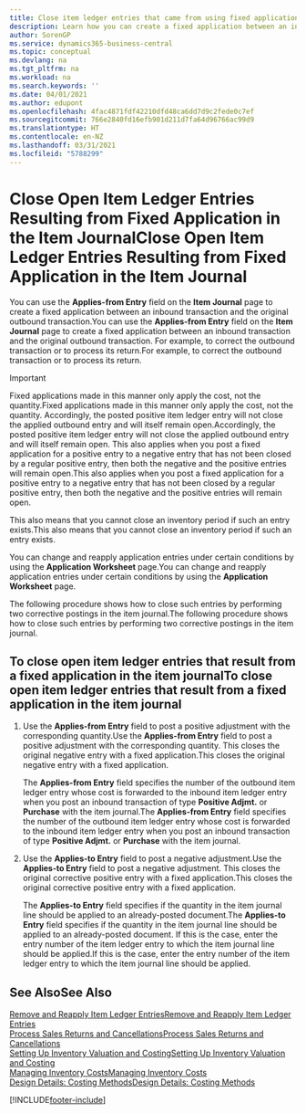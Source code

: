 ```yaml
---
title: Close item ledger entries that came from using fixed application
description: Learn how you can create a fixed application between an inbound transaction and the original outbound transaction in the item journal.
author: SorenGP
ms.service: dynamics365-business-central
ms.topic: conceptual
ms.devlang: na
ms.tgt_pltfrm: na
ms.workload: na
ms.search.keywords: ''
ms.date: 04/01/2021
ms.author: edupont
ms.openlocfilehash: 4fac4871fdf42210dfd48ca6dd7d9c2fede0c7ef
ms.sourcegitcommit: 766e2840fd16efb901d211d7fa64d96766ac99d9
ms.translationtype: HT
ms.contentlocale: en-NZ
ms.lasthandoff: 03/31/2021
ms.locfileid: "5788299"
---
```

# <a name="close-open-item-ledger-entries-resulting-from-fixed-application-in-the-item-journal"></a><span data-ttu-id="154cf-103">Close Open Item Ledger Entries Resulting from Fixed Application in the Item Journal</span><span class="sxs-lookup"><span data-stu-id="154cf-103">Close Open Item Ledger Entries Resulting from Fixed Application in the Item Journal</span></span>

<span data-ttu-id="154cf-104">You can use the **Applies-from Entry** field on the **Item Journal** page to create a fixed application between an inbound transaction and the original outbound transaction.</span><span class="sxs-lookup"><span data-stu-id="154cf-104">You can use the **Applies-from Entry** field on the **Item Journal** page to create a fixed application between an inbound transaction and the original outbound transaction.</span></span> <span data-ttu-id="154cf-105">For example, to correct the outbound transaction or to process its return.</span><span class="sxs-lookup"><span data-stu-id="154cf-105">For example, to correct the outbound transaction or to process its return.</span></span>  

> [!IMPORTANT]  
> <span data-ttu-id="154cf-106">Fixed applications made in this manner only apply the cost, not the quantity.</span><span class="sxs-lookup"><span data-stu-id="154cf-106">Fixed applications made in this manner only apply the cost, not the quantity.</span></span> <span data-ttu-id="154cf-107">Accordingly, the posted positive item ledger entry will not close the applied outbound entry and will itself remain open.</span><span class="sxs-lookup"><span data-stu-id="154cf-107">Accordingly, the posted positive item ledger entry will not close the applied outbound entry and will itself remain open.</span></span> <span data-ttu-id="154cf-108">This also applies when you post a fixed application for a positive entry to a negative entry that has not been closed by a regular positive entry, then both the negative and the positive entries will remain open.</span><span class="sxs-lookup"><span data-stu-id="154cf-108">This also applies when you post a fixed application for a positive entry to a negative entry that has not been closed by a regular positive entry, then both the negative and the positive entries will remain open.</span></span>  
>
> <span data-ttu-id="154cf-109">This also means that you cannot close an inventory period if such an entry exists.</span><span class="sxs-lookup"><span data-stu-id="154cf-109">This also means that you cannot close an inventory period if such an entry exists.</span></span>  

<span data-ttu-id="154cf-110">You can change and reapply application entries under certain conditions by using the **Application Worksheet** page.</span><span class="sxs-lookup"><span data-stu-id="154cf-110">You can change and reapply application entries under certain conditions by using the **Application Worksheet** page.</span></span>  

<span data-ttu-id="154cf-111">The following procedure shows how to close such entries by performing two corrective postings in the item journal.</span><span class="sxs-lookup"><span data-stu-id="154cf-111">The following procedure shows how to close such entries by performing two corrective postings in the item journal.</span></span>  

## <a name="to-close-open-item-ledger-entries-that-result-from-a-fixed-application-in-the-item-journal"></a><span data-ttu-id="154cf-112">To close open item ledger entries that result from a fixed application in the item journal</span><span class="sxs-lookup"><span data-stu-id="154cf-112">To close open item ledger entries that result from a fixed application in the item journal</span></span>  

1. <span data-ttu-id="154cf-113">Use the **Applies-from Entry** field to post a positive adjustment with the corresponding quantity.</span><span class="sxs-lookup"><span data-stu-id="154cf-113">Use the **Applies-from Entry** field to post a positive adjustment with the corresponding quantity.</span></span> <span data-ttu-id="154cf-114">This closes the original negative entry with a fixed application.</span><span class="sxs-lookup"><span data-stu-id="154cf-114">This closes the original negative entry with a fixed application.</span></span>  

    <span data-ttu-id="154cf-115">The **Applies-from Entry** field specifies the number of the outbound item ledger entry whose cost is forwarded to the inbound item ledger entry when you post an inbound transaction of type **Positive Adjmt.** or **Purchase** with the item journal.</span><span class="sxs-lookup"><span data-stu-id="154cf-115">The **Applies-from Entry** field specifies the number of the outbound item ledger entry whose cost is forwarded to the inbound item ledger entry when you post an inbound transaction of type **Positive Adjmt.** or **Purchase** with the item journal.</span></span>  
2. <span data-ttu-id="154cf-116">Use the **Applies-to Entry** field to post a negative adjustment.</span><span class="sxs-lookup"><span data-stu-id="154cf-116">Use the **Applies-to Entry** field to post a negative adjustment.</span></span> <span data-ttu-id="154cf-117">This closes the original corrective positive entry with a fixed application.</span><span class="sxs-lookup"><span data-stu-id="154cf-117">This closes the original corrective positive entry with a fixed application.</span></span>  

    <span data-ttu-id="154cf-118">The **Applies-to Entry** field specifies if the quantity in the item journal line should be applied to an already-posted document.</span><span class="sxs-lookup"><span data-stu-id="154cf-118">The **Applies-to Entry** field specifies if the quantity in the item journal line should be applied to an already-posted document.</span></span> <span data-ttu-id="154cf-119">If this is the case, enter the entry number of the item ledger entry to which the item journal line should be applied.</span><span class="sxs-lookup"><span data-stu-id="154cf-119">If this is the case, enter the entry number of the item ledger entry to which the item journal line should be applied.</span></span>

## <a name="see-also"></a><span data-ttu-id="154cf-120">See Also</span><span class="sxs-lookup"><span data-stu-id="154cf-120">See Also</span></span>

[<span data-ttu-id="154cf-121">Remove and Reapply Item Ledger Entries</span><span class="sxs-lookup"><span data-stu-id="154cf-121">Remove and Reapply Item Ledger Entries</span></span>](finance-how-to-remove-and-reapply-item-entries.md)  
[<span data-ttu-id="154cf-122">Process Sales Returns and Cancellations</span><span class="sxs-lookup"><span data-stu-id="154cf-122">Process Sales Returns and Cancellations</span></span>](sales-how-process-sales-returns-cancellations.md)  
[<span data-ttu-id="154cf-123">Setting Up Inventory Valuation and Costing</span><span class="sxs-lookup"><span data-stu-id="154cf-123">Setting Up Inventory Valuation and Costing</span></span>](finance-set-up-inventory-valuation-and-costing.md)  
[<span data-ttu-id="154cf-124">Managing Inventory Costs</span><span class="sxs-lookup"><span data-stu-id="154cf-124">Managing Inventory Costs</span></span>](finance-manage-inventory-costs.md)  
[<span data-ttu-id="154cf-125">Design Details: Costing Methods</span><span class="sxs-lookup"><span data-stu-id="154cf-125">Design Details: Costing Methods</span></span>](design-details-costing-methods.md)


[!INCLUDE[footer-include](includes/footer-banner.md)]